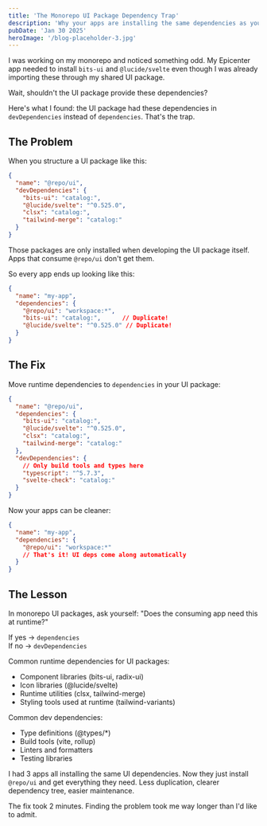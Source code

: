 ```yaml
---
title: 'The Monorepo UI Package Dependency Trap'
description: 'Why your apps are installing the same dependencies as your UI package, and how to fix it'
pubDate: 'Jan 30 2025'
heroImage: '/blog-placeholder-3.jpg'
---
```


I was working on my monorepo and noticed something odd. My Epicenter app needed to install `bits-ui` and `@lucide/svelte` even though I was already importing these through my shared UI package.

Wait, shouldn't the UI package provide these dependencies?

Here's what I found: the UI package had these dependencies in `devDependencies` instead of `dependencies`. That's the trap.

## The Problem

When you structure a UI package like this:

```json
{
  "name": "@repo/ui",
  "devDependencies": {
    "bits-ui": "catalog:",
    "@lucide/svelte": "^0.525.0",
    "clsx": "catalog:",
    "tailwind-merge": "catalog:"
  }
}
```

Those packages are only installed when developing the UI package itself. Apps that consume `@repo/ui` don't get them.

So every app ends up looking like this:

```json
{
  "name": "my-app",
  "dependencies": {
    "@repo/ui": "workspace:*",
    "bits-ui": "catalog:",      // Duplicate!
    "@lucide/svelte": "^0.525.0" // Duplicate!
  }
}
```

## The Fix

Move runtime dependencies to `dependencies` in your UI package:

```json
{
  "name": "@repo/ui",
  "dependencies": {
    "bits-ui": "catalog:",
    "@lucide/svelte": "^0.525.0",
    "clsx": "catalog:",
    "tailwind-merge": "catalog:"
  },
  "devDependencies": {
    // Only build tools and types here
    "typescript": "^5.7.3",
    "svelte-check": "catalog:"
  }
}
```

Now your apps can be cleaner:

```json
{
  "name": "my-app",
  "dependencies": {
    "@repo/ui": "workspace:*"
    // That's it! UI deps come along automatically
  }
}
```

## The Lesson

In monorepo UI packages, ask yourself: "Does the consuming app need this at runtime?"

If yes → `dependencies`  
If no → `devDependencies`

Common runtime dependencies for UI packages:
- Component libraries (bits-ui, radix-ui)
- Icon libraries (@lucide/svelte)
- Runtime utilities (clsx, tailwind-merge)
- Styling tools used at runtime (tailwind-variants)

Common dev dependencies:
- Type definitions (@types/*)
- Build tools (vite, rollup)
- Linters and formatters
- Testing libraries

I had 3 apps all installing the same UI dependencies. Now they just install `@repo/ui` and get everything they need. Less duplication, clearer dependency tree, easier maintenance.

The fix took 2 minutes. Finding the problem took me way longer than I'd like to admit.
